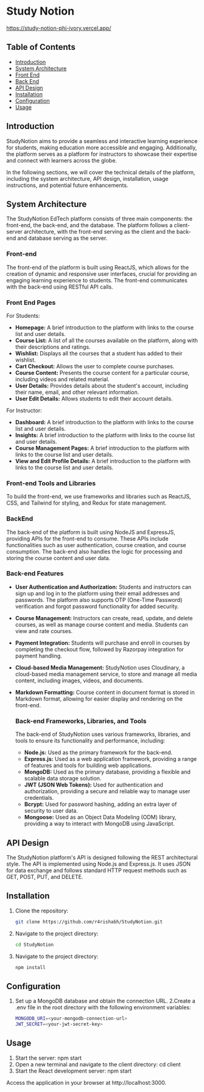 # Study Notion




https://study-notion-phi-ivory.vercel.app/


## Table of Contents

- [Introduction](#introduction)
- [System Architecture](#System-Architecture)
- [Front End](#Front-End)
- [Back End](#Back-End)
- [API Design](#API-Design)
- [Installation](#installation)
- [Configuration](#Configuration)
- [Usage](#usage)



## Introduction

StudyNotion aims to provide a seamless and interactive learning experience for students, making education more accessible and engaging. Additionally, the platform serves as a platform for instructors to showcase their expertise and connect with learners across the globe.

In the following sections, we will cover the technical details of the platform, including the system architecture, API design, installation, usage instructions, and potential future enhancements.

## System Architecture
The StudyNotion EdTech platform consists of three main components: the front-end, the back-end, and the database. The platform follows a client-server architecture, with the front-end serving as the client and the back-end and database serving as the server.

### Front-end

The front-end of the platform is built using ReactJS, which allows for the creation of dynamic and responsive user interfaces, crucial for providing an engaging learning experience to students. The front-end communicates with the back-end using RESTful API calls.

### Front End Pages

For Students:

- **Homepage:** A brief introduction to the platform with links to the course list and user details.
- **Course List:** A list of all the courses available on the platform, along with their descriptions and ratings.
- **Wishlist:** Displays all the courses that a student has added to their wishlist.
- **Cart Checkout:** Allows the user to complete course purchases.
- **Course Content:** Presents the course content for a particular course, including videos and related material.
- **User Details:** Provides details about the student's account, including their name, email, and other relevant information.
- **User Edit Details:** Allows students to edit their account details.


For Instructor:

- **Dashboard:** A brief introduction to the platform with links to the course list and user details.
- **Insights:** A brief introduction to the platform with links to the course list and user details.
- **Course Management Pages:** A brief introduction to the platform with links to the course list and user details.
- **View and Edit Profile Details:** A brief introduction to the platform with links to the course list and user details.

### Front-end Tools and Libraries

To build the front-end, we use frameworks and libraries such as ReactJS, CSS, and Tailwind for styling, and Redux for state management.

### BackEnd
The back-end of the platform is built using NodeJS and ExpressJS, providing APIs for the front-end to consume. These APIs include functionalities such as user authentication, course creation, and course consumption. The back-end also handles the logic for processing and storing the course content and user data.

### Back-end Features

- **User Authentication and Authorization:**  Students and instructors can sign up and log in to the platform using their email addresses and passwords. The platform also supports OTP (One-Time Password) verification and forgot password functionality for added security.
- **Course Management:**  Instructors can create, read, update, and delete courses, as well as manage course content and media. Students can view and rate courses.
- **Payment Integration:**  Students will purchase and enroll in courses by completing the checkout flow, followed by Razorpay integration for payment handling.
- **Cloud-based Media Management:**  StudyNotion uses Cloudinary, a cloud-based media management service, to store and manage all media content, including images, videos, and documents.
- **Markdown Formatting:**  Course content in document format is stored in Markdown format, allowing for easier display and rendering on the front-end.

  ### Back-end Frameworks, Libraries, and Tools

  The back-end of StudyNotion uses various frameworks, libraries, and tools to ensure its functionality and performance, including:
  - **Node.js:**  Used as the primary framework for the back-end.
  - **Express.js:** Used as a web application framework, providing a range of features and tools for building web applications.
  - **MongoDB:** Used as the primary database, providing a flexible and scalable data storage solution.
  - **JWT (JSON Web Tokens):** Used for authentication and authorization, providing a secure and reliable way to manage user credentials.
  - **Bcrypt:** Used for password hashing, adding an extra layer of security to user data.
  - **Mongoose:** Used as an Object Data Modeling (ODM) library, providing a way to interact with MongoDB using JavaScript.
 
## API Design

The StudyNotion platform's API is designed following the REST architectural style. The API is implemented using Node.js and Express.js. It uses JSON for data exchange and follows standard HTTP request methods such as GET, POST, PUT, and DELETE.

## Installation

1. Clone the repository:

   ```bash
   git clone https://github.com/r4rishabh/StudyNotion.git

2. Navigate to the project directory:

   ```bash
   cd StudyNotion

3. Navigate to the project directory:

   ```bash
   npm install


## Configuration
1. Set up a MongoDB database and obtain the connection URL.
2.Create a .env file in the root directory with the following environment variables:
   ```bash
   MONGODB_URI=<your-mongodb-connection-url>
   JWT_SECRET=<your-jwt-secret-key>
 ## Usage

 1. Start the server: npm start
 2. Open a new terminal and navigate to the client directory: cd client
 3. Start the React development server: npm start

Access the application in your browser at http://localhost:3000.







    


